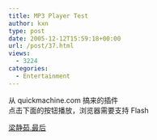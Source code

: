```yaml
---
title: MP3 Player Test
author: kxn
type: post
date: 2005-12-12T15:59:18+00:00
url: /post/37.html
views:
  - 3224
categories:
  - Entertainment
---
```


从 quickmachine.com 搞来的插件  
点击下面的按钮播放，浏览器需要支持 Flash

[梁静茹.最后][1]

[1]: http://www.sdlyjt.com/wsyyt/wsyyt/mp3/liangjingru/30zh.mp3
